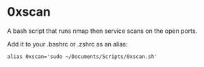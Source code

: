 # 0xscan
A bash script that runs nmap then service scans on the open ports.

Add it to your .bashrc or .zshrc as an alias:

`alias 0xscan='sudo ~/Documents/Scripts/0xscan.sh'`
